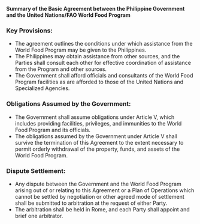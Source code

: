 **Summary of the Basic Agreement between the Philippine Government and the United Nations/FAO World Food Program**

### Key Provisions:

*   The agreement outlines the conditions under which assistance from the World Food Program may be given to the Philippines.
*   The Philippines may obtain assistance from other sources, and the Parties shall consult each other for effective coordination of assistance from the Program and other sources.
*   The Government shall afford officials and consultants of the World Food Program facilities as are afforded to those of the United Nations and Specialized Agencies.

### Obligations Assumed by the Government:

*   The Government shall assume obligations under Article V, which includes providing facilities, privileges, and immunities to the World Food Program and its officials.
*   The obligations assumed by the Government under Article V shall survive the termination of this Agreement to the extent necessary to permit orderly withdrawal of the property, funds, and assets of the World Food Program.

### Dispute Settlement:

*   Any dispute between the Government and the World Food Program arising out of or relating to this Agreement or a Plan of Operations which cannot be settled by negotiation or other agreed mode of settlement shall be submitted to arbitration at the request of either Party.
*   The arbitration shall be held in Rome, and each Party shall appoint and brief one arbitrator.